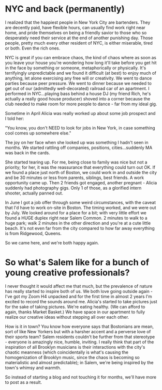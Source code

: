 # NYC and back (permanently)

I realized that the happiest people in New York City are bartenders. They are decently paid, have flexible hours, can usually find work right near home, and pride themselves on being a friendly savior to those who so desperately need their service at the end of another punishing day. Those people, pretty much every other resident of NYC, is either miserable, tired or both. Even the rich ones.

NYC is great if you can embrace chaos, the kind of chaos where as soon as you leave your house you're wondering how long it'll take before you get hit in the face by something or someone, metaphorically or physically. It's terrifyingly unpredictable and we found it difficult (at best) to enjoy much of anything, let alone exercising any free will or creativity. We went to dance parties because peer pressure. We went to dinner because we needed to get out of our (admittedly well-decorated) railroad car of an apartment. I performed in NYC...playing bass behind a house DJ (my friend Rich, he's actually a really good house producer) shoved into a corner because the club needed to make room for more people to dance - far from my ideal gig. 

Sometime in April Alicia was really worked up about some job prospect and I told her: 

"You know, you don't NEED to look for jobs in New York, in case something cool comes up somewhere else."

The joy on her face when she looked up was something I hadn't seen in months. We started rattling off companies, positions, cities...suddenly MA was back in the cards. 

She started tearing up. For me, being close to family was nice but not a priority; for her, it was the reassurance that everything could turn out OK. If we found a place just north of Boston, we could work in and outside the city and be 30 minutes or less from parents, siblings, best friends. A work opportunity came up. Then 2 friends got engaged, another pregnant - Alicia suddenly had photography gigs. Only 1 of those, as a glorified intern shooter, actually panned out.

In June I got a job offer through some weird circumstances, with the caveat that I'd have to work on-site in Boston. The timing worked, and we were out by July. We looked around for a place for a bit; with very little effort we found a HUGE duplex right near Salem Common. 2 minutes to walk to a huge park; walk 2 minutes in the other direction and you're at a cute little beach. It's not even far from the city compared to how far away everything is from Ridgewood, Queens. 

So we came here, and we're both happy again.

# So what's Salem like for a bunch of young creative professionals?

I never thought it would affect me that much, but the prevalence of nature has really started to inspire both of us. We both love going outside again - I've got my Zoom H4 unpacked and for the first time in almost 2 years I'm excited to record the sounds around me. Alicia's started to take pictures just for the sake of taking pictures. We're eating healthy. (We can afford to again, thanks Market Basket.) We have space in our apartment to fully realize our creative ideas without stepping all over each other. 

How is it in town? You know how everyone says that Bostonians are mean, sort of like New Yorkers but with a harsher accent and a perverse love of their sports team? Salem residents couldn't be further from that stereotype - everyone is amazingly nice, humble, inviting. I really think that part of the inspiration of all Brooklyn musicians is their interactions with the city's chaotic meanness (which coincidentally is what's causing the homogenization of Brooklyn music, since the chaos is becoming so materialistic and almost predictable); in Salem, we're being inspired by the town's whimsy and warmth.

So instead of starting a blog and not touching it for months, we'll have more to post as a result.